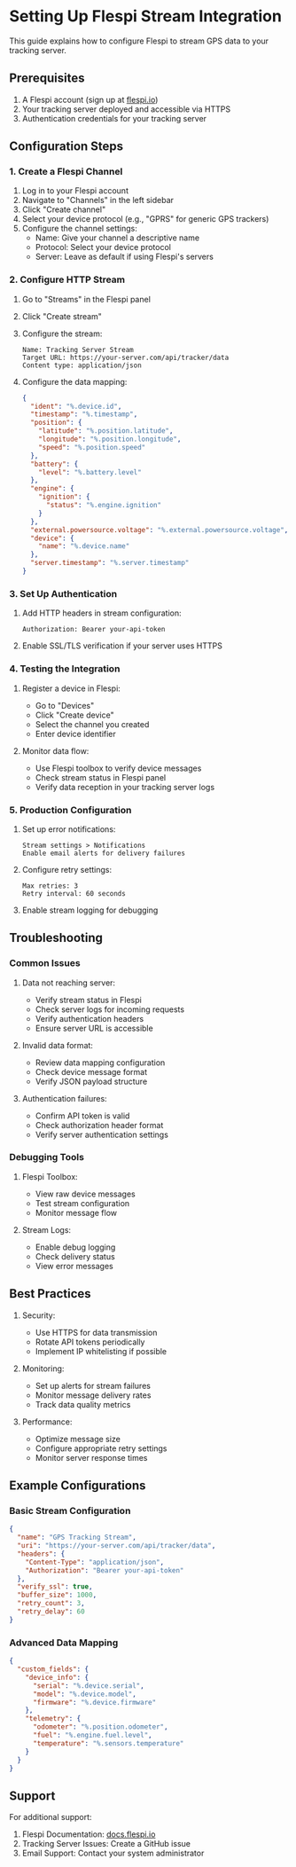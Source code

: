 # Setting Up Flespi Stream Integration

This guide explains how to configure Flespi to stream GPS data to your tracking server.

## Prerequisites

1. A Flespi account (sign up at [flespi.io](https://flespi.io))
2. Your tracking server deployed and accessible via HTTPS
3. Authentication credentials for your tracking server

## Configuration Steps

### 1. Create a Flespi Channel

1. Log in to your Flespi account
2. Navigate to "Channels" in the left sidebar
3. Click "Create channel"
4. Select your device protocol (e.g., "GPRS" for generic GPS trackers)
5. Configure the channel settings:
   - Name: Give your channel a descriptive name
   - Protocol: Select your device protocol
   - Server: Leave as default if using Flespi's servers

### 2. Configure HTTP Stream

1. Go to "Streams" in the Flespi panel
2. Click "Create stream"
3. Configure the stream:
   ```
   Name: Tracking Server Stream
   Target URL: https://your-server.com/api/tracker/data
   Content type: application/json
   ```

4. Configure the data mapping:
   ```json
   {
     "ident": "%.device.id",
     "timestamp": "%.timestamp",
     "position": {
       "latitude": "%.position.latitude",
       "longitude": "%.position.longitude",
       "speed": "%.position.speed"
     },
     "battery": {
       "level": "%.battery.level"
     },
     "engine": {
       "ignition": {
         "status": "%.engine.ignition"
       }
     },
     "external.powersource.voltage": "%.external.powersource.voltage",
     "device": {
       "name": "%.device.name"
     },
     "server.timestamp": "%.server.timestamp"
   }
   ```

### 3. Set Up Authentication

1. Add HTTP headers in stream configuration:
   ```
   Authorization: Bearer your-api-token
   ```

2. Enable SSL/TLS verification if your server uses HTTPS

### 4. Testing the Integration

1. Register a device in Flespi:
   - Go to "Devices"
   - Click "Create device"
   - Select the channel you created
   - Enter device identifier

2. Monitor data flow:
   - Use Flespi toolbox to verify device messages
   - Check stream status in Flespi panel
   - Verify data reception in your tracking server logs

### 5. Production Configuration

1. Set up error notifications:
   ```
   Stream settings > Notifications
   Enable email alerts for delivery failures
   ```

2. Configure retry settings:
   ```
   Max retries: 3
   Retry interval: 60 seconds
   ```

3. Enable stream logging for debugging

## Troubleshooting

### Common Issues

1. Data not reaching server:
   - Verify stream status in Flespi
   - Check server logs for incoming requests
   - Verify authentication headers
   - Ensure server URL is accessible

2. Invalid data format:
   - Review data mapping configuration
   - Check device message format
   - Verify JSON payload structure

3. Authentication failures:
   - Confirm API token is valid
   - Check authorization header format
   - Verify server authentication settings

### Debugging Tools

1. Flespi Toolbox:
   - View raw device messages
   - Test stream configuration
   - Monitor message flow

2. Stream Logs:
   - Enable debug logging
   - Check delivery status
   - View error messages

## Best Practices

1. Security:
   - Use HTTPS for data transmission
   - Rotate API tokens periodically
   - Implement IP whitelisting if possible

2. Monitoring:
   - Set up alerts for stream failures
   - Monitor message delivery rates
   - Track data quality metrics

3. Performance:
   - Optimize message size
   - Configure appropriate retry settings
   - Monitor server response times

## Example Configurations

### Basic Stream Configuration
```json
{
  "name": "GPS Tracking Stream",
  "uri": "https://your-server.com/api/tracker/data",
  "headers": {
    "Content-Type": "application/json",
    "Authorization": "Bearer your-api-token"
  },
  "verify_ssl": true,
  "buffer_size": 1000,
  "retry_count": 3,
  "retry_delay": 60
}
```

### Advanced Data Mapping
```json
{
  "custom_fields": {
    "device_info": {
      "serial": "%.device.serial",
      "model": "%.device.model",
      "firmware": "%.device.firmware"
    },
    "telemetry": {
      "odometer": "%.position.odometer",
      "fuel": "%.engine.fuel.level",
      "temperature": "%.sensors.temperature"
    }
  }
}
```

## Support

For additional support:
1. Flespi Documentation: [docs.flespi.io](https://docs.flespi.io)
2. Tracking Server Issues: Create a GitHub issue
3. Email Support: Contact your system administrator
